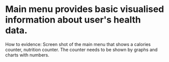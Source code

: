 # Main menu provides basic visualised information about user's health data.

How to evidence: Screen shot of the main menu that shows a calories counter, nutrition counter. The counter needs to be shown by graphs and charts with numbers.